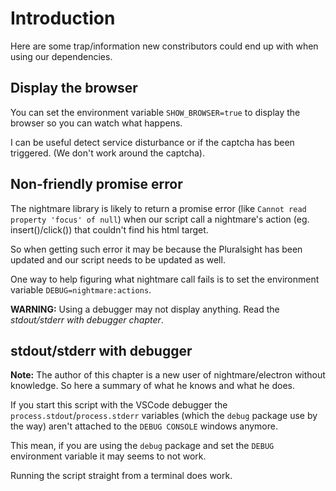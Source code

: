 # Introduction
Here are some trap/information new constributors could end up with when using our dependencies.

## Display the browser
You can set the environment variable `SHOW_BROWSER=true` to display the browser so you can watch what happens.

I can be useful detect service disturbance or if the captcha has been triggered. (We don't work around the captcha).

## Non-friendly promise error
The nightmare library is likely to return a promise error (like `Cannot read property 'focus' of null`) when our script call a nightmare's action (eg. insert()/click()) that couldn't find his html target.

So when getting such error it may be because the Pluralsight has been updated and our script needs to be updated as well.

One way to help figuring what nightmare call fails is to set the environment variable `DEBUG=nightmare:actions`.

**WARNING:** Using a debugger may not display anything. Read the _stdout/stderr with debugger chapter_. 

## stdout/stderr with debugger
**Note:** The author of this chapter is a new user of nightmare/electron without knowledge. So here a summary of what he knows and what he does.

If you start this script with the VSCode debugger the `process.stdout`/`process.stderr` variables (which the `debug` package use by the way) aren't attached to the `DEBUG CONSOLE` windows anymore. 

This mean, if you are using the `debug` package and set the `DEBUG` environment variable it may seems to not work.

Running the script straight from a terminal does work.